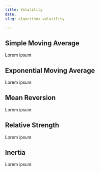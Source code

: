 ```yaml
---
title: Volatility
date: 
slug: algorithms-volatility

---
```

## Simple Moving Average

Lorem ipsum

## Exponential Moving Average

Lorem ipsum

## Mean Reversion

Lorem ipsum

## Relative Strength

Lorem ipsum

## Inertia

Lorem ipsum